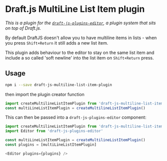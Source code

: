 # Draft.js MultiLine List Item plugin

*This is a plugin for the [`draft-js-plugins-editor`](https://www.draft-js-plugins.com/), a plugin system that sits on top of Draft.js.*

By default DraftJS doesn't allow you to have multiline items in lists - when you press `Shift+Return` it still adds a new list item.

This plugin adds behaviour to the editor to stay on the same list item and include a so called 'soft newline' into the list item on `Shift+Return` press.

## Usage
```sh
npm i --save draft-js-multiline-list-item-plugin
```

then import the plugin creator function

```js
import createMultilineListItemPlugin from 'draft-js-multiline-list-item-plugin'
const multiLineListItemPlugin = createMultilineListItemPlugin()
```

This can then be passed into a `draft-js-plugins-editor` component:

```js
import createMultilineListItemPlugin from 'draft-js-multiline-list-item-plugin'
import Editor from 'draft-js-plugins-editor'

const multiLineListItemPlugin = createMultilineListItemPlugin()
const plugins = [multiLineListItemPlugin]

<Editor plugins={plugins} />
```